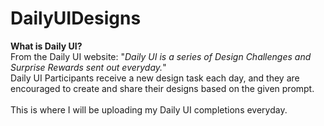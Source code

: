 # DailyUIDesigns
<strong>What is Daily UI?</strong>
<br>
From the Daily UI website: "<i>Daily UI is a series of Design Challenges and Surprise Rewards sent out everyday.</i>"
<br>Daily UI Participants receive a new design task each day, and they are encouraged to create and share their designs based on the given prompt.
<br> <br>
This is where I will be uploading my Daily UI completions everyday.
